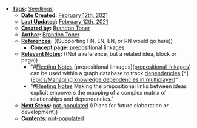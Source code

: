 - **[Tags](<Tags.md>):** [Seedlings](<Seedlings.md>)
    - **[Date Created](<Date Created.md>):** [February 12th, 2021](<February 12th, 2021.md>)
    - **[Last Updated](<Last Updated.md>):** [February 12th, 2021](<February 12th, 2021.md>)
    - **[Created by](<Created by.md>):** [Brandon Toner](<Brandon Toner.md>)
    - **[Author](<Author.md>):** [Brandon Toner](<Brandon Toner.md>)
    - **[References](<References.md>):**  ((Supporting FN, LN, EN, or RN would go here))
        - **Concept page:** [prepositional linkages](<prepositional linkages.md>)
    - **[Relevant Notes](<Relevant Notes.md>):**  ((Not a reference, but a related idea, block or page))
        - "#[Fleeting Notes](<Fleeting Notes.md>) [prepositional linkages]([prepositional linkages](<prepositional linkages.md>)) can be used within a graph database to track [dependencies](<dependencies.md>).[*]([Epics/Managing knowledge dependencies in multiplayer](<Epics/Managing knowledge dependencies in multiplayer.md>))"
        - "#[Fleeting Notes](<Fleeting Notes.md>) Making the prepositional links between ideas explicit empowers the mapping of a complex matrix of relationships and dependencies."
    - **[Next Steps](<Next Steps.md>):** [not-populated](<not-populated.md>) ((Plans for future elaboration or development))
    - **[Contents](<Contents.md>):** [not-populated](<not-populated.md>)
